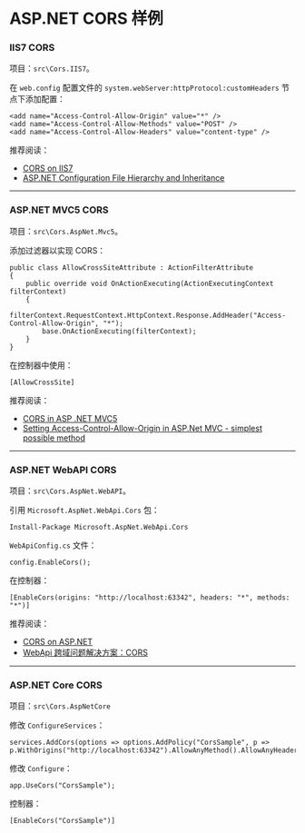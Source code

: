 # ASP.NET CORS 样例

### IIS7 CORS

项目：`src\Cors.IIS7`。

在 `web.config` 配置文件的 `system.webServer:httpProtocol:customHeaders` 节点下添加配置：

```
<add name="Access-Control-Allow-Origin" value="*" />
<add name="Access-Control-Allow-Methods" value="POST" />
<add name="Access-Control-Allow-Headers" value="content-type" />
```

推荐阅读：
+ [CORS on IIS7](https://enable-cors.org/server_iis7.html)
+ [ASP.NET Configuration File Hierarchy and Inheritance](https://msdn.microsoft.com/en-us/library/ms178685.aspx)

***

### ASP.NET MVC5 CORS

项目：`src\Cors.AspNet.Mvc5`。

添加过滤器以实现 CORS：

```
public class AllowCrossSiteAttribute : ActionFilterAttribute
{
    public override void OnActionExecuting(ActionExecutingContext filterContext)
    {
        filterContext.RequestContext.HttpContext.Response.AddHeader("Access-Control-Allow-Origin", "*");
        base.OnActionExecuting(filterContext);
    }
}
```

在控制器中使用：

```
[AllowCrossSite]
```

推荐阅读：
+ [CORS in ASP .NET MVC5](http://stackoverflow.com/questions/27218240/cors-in-asp-net-mvc5)
+ [Setting Access-Control-Allow-Origin in ASP.Net MVC - simplest possible method](http://stackoverflow.com/questions/6290053/setting-access-control-allow-origin-in-asp-net-mvc-simplest-possible-method)

***

### ASP.NET WebAPI CORS

项目：`src\Cors.AspNet.WebAPI`。

引用 `Microsoft.AspNet.WebApi.Cors` 包：

```
Install-Package Microsoft.AspNet.WebApi.Cors
```

`WebApiConfig.cs` 文件：

```
config.EnableCors();
```

在控制器：

```
[EnableCors(origins: "http://localhost:63342", headers: "*", methods: "*")]
```

推荐阅读：
+ [CORS on ASP.NET](https://enable-cors.org/server_aspnet.html)
+ [WebApi 跨域问题解决方案：CORS](http://www.cnblogs.com/landeanfen/p/5177176.html)

***

### ASP.NET Core CORS

项目：`src\Cors.AspNetCore`

修改 `ConfigureServices`：

```
services.AddCors(options => options.AddPolicy("CorsSample", p => p.WithOrigins("http://localhost:63342").AllowAnyMethod().AllowAnyHeader()));
```

修改 `Configure`：

```
app.UseCors("CorsSample");
```

控制器：

```
[EnableCors("CorsSample")]
```
